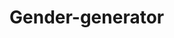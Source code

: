 # Gender-generator
                                                                         
                                  
                                          
